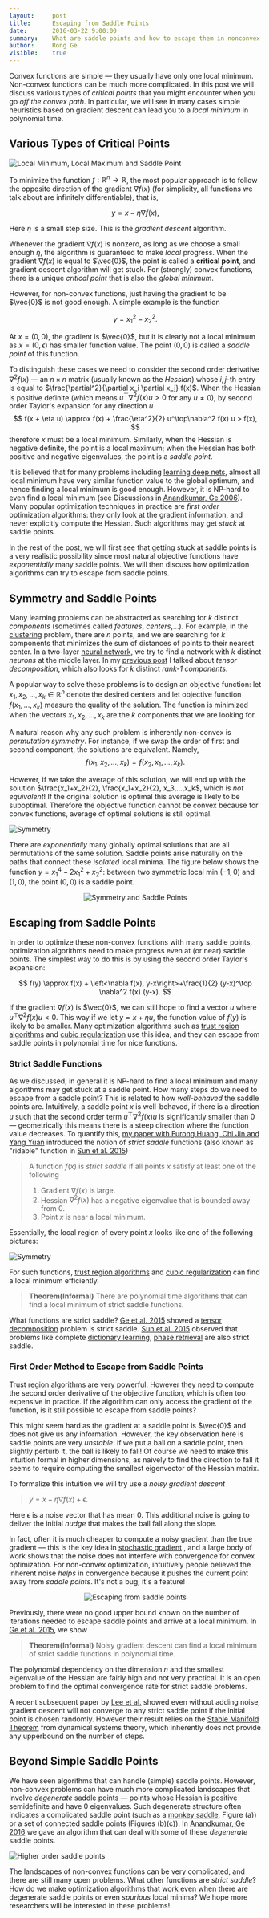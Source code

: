 ```yaml
---
layout:     post
title:      Escaping from Saddle Points
date:       2016-03-22 9:00:00
summary:    What are saddle points and how to escape them in nonconvex optimization.
author:     Rong Ge
visible:    true
---
```


Convex functions are simple &mdash; they usually have only one local minimum. Non-convex functions can be much more complicated. In this post we will discuss various types of *critical points* that you might encounter when you go *off the convex path*. In particular, we will see in many cases simple heuristics based on gradient descent can lead you to a *local minimum* in polynomial time.

## Various Types of Critical Points

![Local Minimum, Local Maximum and Saddle Point](/assets/saddle/minmaxsaddle.png)

To minimize the function $f:\mathbb{R}^n\to \mathbb{R}$, the most popular approach is to follow the opposite direction of the gradient $\nabla f(x)$ (for simplicity, all functions we talk about are infinitely differentiable), that is,

$$
y = x - \eta \nabla f(x),
$$

Here $\eta$ is a small step size. This is the *gradient descent* algorithm. 

Whenever the gradient $\nabla f(x)$ is nonzero, as long as we choose a small enough $\eta$, the algorithm is guaranteed to make *local* progress. When the gradient $\nabla f(x)$ is equal to $\vec{0}$, the point is called a **critical point**, and gradient descent algorithm will get stuck. For (strongly) convex functions, there is a unique *critical point* that is also the *global minimum*.

However, for non-convex functions, just having the gradient to be $\vec{0}$ is not good enough. A simple example is the function

$$
y = x_1^2 - x_2^2.
$$

At $x = (0,0)$, the gradient is $\vec{0}$, but it is clearly not a local minimum as $x = (0, \epsilon)$ has smaller function value. The point $(0,0)$ is called a *saddle point* of this function.

To distinguish these cases we need to consider the second order derivative $\nabla^2 f(x)$ &mdash; an $n\times n$ matrix (usually known as the *Hessian*) whose $i,j$-th entry is equal to $\frac{\partial^2}{\partial x_i \partial x_j} f(x)$. When the Hessian is positive definite (which means $u^\top\nabla^2 f(x) u > 0$ for any $u\ne 0$), by second order Taylor's expansion for any direction $u$
$$
f(x + \eta u) \approx f(x) + \frac{\eta^2}{2} u^\top\nabla^2 f(x) u > f(x),
$$
therefore $x$ must be a local minimum. Similarly, when the Hessian is negative definite, the point is a local maximum; when the Hessian has both positive and negative eigenvalues, the point is a *saddle point*.

It is believed that for many problems including [learning deep nets](http://arxiv.org/abs/1412.0233), almost all local minimum have very similar function value to the global optimum, and hence  finding a local minimum is good enough. However, it is NP-hard to even find a local minimum (see Discussions in [Anandkumar, Ge 2006](http://arxiv.org/abs/1602.05908)). Many popular optimization techniques in practice are *first order* optimization algorithms: they only look at the gradient information, and never explicitly compute the Hessian. Such algorithms may get *stuck* at saddle points.

In the rest of the post, we will first see that getting stuck at saddle points is a very realistic possibility since most natural objective functions have *exponentially* many saddle points. We will then discuss how optimization algorithms can try to escape from saddle points.

## Symmetry and Saddle Points

Many learning problems can be abstracted as searching for $k$ distinct *components* (sometimes called *features*, *centers*,...). For example, in the [clustering](https://en.wikipedia.org/wiki/Cluster_analysis) problem, there are $n$ points, and we are searching for $k$ components that minimizes the sum of distances of points to their nearest center. In a two-layer [neural network](https://en.wikipedia.org/wiki/Artificial_neural_network), we try to find a network with $k$ distinct  *neurons* at the middle layer. In my [previous post](http://www.offconvex.org/2015/12/17/tensor-decompositions/) I talked about *tensor decomposition*, which also looks for $k$ distinct *rank-1 components*.

A popular way to solve these problems is to design an objective function: let $x_1, x_2, \ldots, x_k \in \mathbb{R}^n$ denote the desired centers and let objective function $f(x_1,...,x_k)$ measure the quality of the solution. The function is minimized when the vectors $x_1,x_2,...,x_k$ are the $k$ components that we are looking for.

A natural reason why any such problem is inherently non-convex is *permutation symmetry*. For instance, if we swap the order of first and second component, the solutions are equivalent. Namely, 
$$
f(x_1,x_2,...,x_k) = f(x_2, x_1,...,x_k).
$$

However, if we take the average of this solution, we will end up with the solution $\frac{x_1+x_2}{2}, \frac{x_1+x_2}{2}, x_3,...,x_k$, which is *not equivalent*! If the original solution is optimal this average is likely to be suboptimal. Therefore the objective function cannot be convex because for convex functions, average of optimal solutions is still optimal.

![Symmetry](/assets/saddle/equivalent.png)

There are *exponentially* many globally optimal solutions that are all permutations of the same solution. Saddle points arise naturally on the paths that connect these *isolated* local minima. The figure below shows the function $y = x_1^4-2x_1^2 + x_2^2$: between two symmetric local min $(-1,0)$ and $(1,0)$, the point $(0,0)$ is a saddle point.

<p style="text-align:center;">
<img src="/assets/saddle/symmetrysmall.png" alt="Symmetry and Saddle Points" />
</p>

## Escaping from Saddle Points

In order to optimize these non-convex functions with many saddle points, optimization algorithms need to make progress even at (or near) saddle points. The simplest way to do this is by using the second order Taylor's expansion:

$$
f(y) \approx f(x) + \left<\nabla f(x), y-x\right>+\frac{1}{2} (y-x)^\top \nabla^2 f(x) (y-x).
$$

If the gradient $\nabla f(x)$ is $\vec{0}$, we can still hope to find a vector $u$ where $u^\top \nabla^2 f(x) u < 0$. This way if we let $y = x+\eta u$, the function value of $f(y)$ is likely to be smaller. Many optimization algorithms such as [trust region algorithms](http://link.springer.com/article/10.1007%2Fs10107-015-0893-2) and [cubic regularization](http://link.springer.com/article/10.1007%2Fs10107-006-0706-8) use this idea, and they can escape from saddle points in polynomial time for nice functions.

### Strict Saddle Functions

As we discussed, in general it is NP-hard to find a local minimum and many algorithms may get stuck at a saddle point. How many steps do we need to escape from a saddle point? This is related to how *well-behaved* the saddle points are. Intuitively, a saddle point $x$ is well-behaved, if there is a direction $u$ such that the second order term $u^\top \nabla^2 f(x) u$ is significantly smaller than 0 &mdash; geometrically this means there is a steep direction where the function value decreases. To quantify this, [my paper with Furong Huang, Chi Jin and Yang Yuan](http://arxiv.org/abs/1503.02101) introduced the notion of *strict saddle* functions (also known as "ridable" function in [Sun et al. 2015](http://arxiv.org/abs/1510.06096))

>A function $f(x)$ is *strict saddle* if all points $x$ satisfy at least one of the following<br>
>1. Gradient $\nabla f(x)$ is large. <br>
>2. Hessian $\nabla^2 f(x)$ has a negative eigenvalue that is bounded away from 0.<br>
>3. Point $x$ is near a local minimum.

Essentially, the local region of every point $x$ looks like one of the following pictures:

![Symmetry](/assets/saddle/strictsaddle.png)

For such functions, [trust region algorithms](http://link.springer.com/article/10.1007%2Fs10107-015-0893-2) and [cubic regularization](http://link.springer.com/article/10.1007%2Fs10107-006-0706-8) can find a local minimum efficiently.

> **Theorem(Informal)** There are polynomial time algorithms that can find a local minimum of strict saddle functions.

What functions are strict saddle? [Ge et al. 2015](http://arxiv.org/abs/1503.02101) showed a [tensor decomposition](http://www.offconvex.org/2015/12/17/tensor-decompositions/) problem is strict saddle. [Sun et al. 2015](http://arxiv.org/abs/1510.06096) observed that problems like complete [dictionary learning](https://en.wikipedia.org/wiki/Machine_learning#Sparse_dictionary_learning), [phase retrieval](https://en.wikipedia.org/wiki/Phase_retrieval) are also strict saddle.

### First Order Method to Escape from Saddle Points

Trust region algorithms are very powerful. However they need to compute the second order derivative of the objective function, which is often too expensive in practice. If the algorithm can only access the gradient of the function, is it still possible to escape from saddle points?

This might seem hard as the gradient at a saddle point is $\vec{0}$ and does not give us any information. However, the key observation here is saddle points are very *unstable*: if we put a ball on a saddle point, then slightly perturb it, the ball is likely to fall! Of course we need to make this intuition formal in higher dimensions, as naively to find the direction to fall it seems to require computing the smallest eigenvector of the Hessian matrix.

To formalize this intuition we will try use a *noisy gradient descent*

> $y = x - \eta \nabla f(x) + \epsilon.$

Here $\epsilon$ is a noise vector that has mean $0$. This additional noise is going to deliver the initial *nudge* that makes the ball fall along the slope. 

In fact, often it is much cheaper to compute a noisy gradient than the true gradient &mdash; this is the key idea in [stochastic gradient](https://en.wikipedia.org/wiki/Stochastic_gradient_descent) , and a large body of work shows that the noise does not interfere with convergence for convex optimization. For non-convex optimization, intuitively people believed the inherent noise *helps* in convergence because it pushes the current point away from *saddle points*. It's not a bug, it's a feature! 

<p style="text-align:center;">
<img src="/assets/saddle/escapesmall.png" alt="Escaping from saddle points" />
</p>

Previously, there were no good upper bound known  on the number of iterations  needed to escape saddle points and arrive at a local minimum. In [Ge et al. 2015](http://arxiv.org/abs/1503.02101), we show

> **Theorem(Informal)** Noisy gradient descent can find a local minimum of strict saddle functions in polynomial time.

The polynomial dependency on the dimension $n$ and the smallest eigenvalue of the Hessian are fairly high and not very practical. It is an open problem to find the optimal convergence rate for strict saddle problems.

A recent subsequent paper by [Lee et al.](http://arxiv.org/abs/1602.04915) showed even without adding noise, gradient descent will not converge to any strict saddle point if the initial point is chosen randomly. However their result relies on the [Stable Manifold Theorem](https://en.wikipedia.org/wiki/Stable_manifold_theorem) from dynamical systems theory, which inherently does not provide any upperbound on the number of steps.

## Beyond Simple Saddle Points

We have seen algorithms that can handle (simple) saddle points. However, non-convex problems can have much more complicated landscapes that involve *degenerate* saddle points &mdash; points whose Hessian is positive semidefinite and have 0 eigenvalues. Such degenerate structure often indicates a complicated saddle point (such as a [monkey saddle](https://en.wikipedia.org/wiki/Monkey_saddle), Figure (a)) or a set of connected saddle points (Figures (b)(c)). In [Anandkumar, Ge 2016](http://arxiv.org/abs/1602.05908) we gave an algorithm that can deal with some of these *degenerate* saddle points.

![Higher order saddle points](/assets/saddle/highorder.png)

The landscapes of non-convex functions can be very complicated, and there are still many open problems. What other functions are *strict saddle*? How do we make optimization algorithms that work even when there are degenerate saddle points or even *spurious* local minima? We hope more researchers will be interested in these problems!
